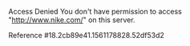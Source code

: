 Access Denied You don't have permission to access "http://www.nike.com/" on this server.

Reference #18.2cb89e41.1561178828.52df53d2